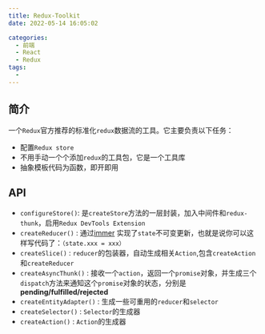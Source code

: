 ```yaml
---
title: Redux-Toolkit
date: 2022-05-14 16:05:02

categories:
  - 前端
  - React
  - Redux
tags:
  - 
---
```


## 简介

一个`Redux`官方推荐的标准化`redux`数据流的工具。它主要负责以下任务：
-   配置`Redux store`
-   不用手动一个个添加`redux`的工具包，它是一个工具库
-   抽象模板代码为函数，即开即用


## API

-    `configureStore()`: 是`createStore`方法的一层封装，加入中间件和`redux-thunk`，启用`Redux DevTools Extension`
-    `createReducer()` : 通过[immer](https://github.com/immerjs/immer) 实现了`state`不可变更新，也就是说你可以这样写代码了：`（state.xxx = xxx）`
-    `createSlice()` : `reducer`的包装器，自动生成相关`Action`,包含`createAction`和`createReducer`
-    `createAsyncThunk()` : 接收一个`action`，返回一个`promise`对象，并生成三个`dispatch`方法来通知这个`promise`对象的状态，分别是**pending/fulfilled/rejected**
-    `createEntityAdapter()` : 生成一些可重用的`reducer`和`selector`
-    `createSelector()` :  `Selector`的生成器
-    `createAction()` : `Action`的生成器

